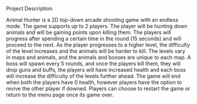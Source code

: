 Project Description 

Animal Hunter is a 2D top-down arcade shooting game with an endless mode. The game supports up to 2 players. The player will be hunting down animals and will be gaining points upon killing them. The players will progress after spending a certain time in the round (15 seconds) and will proceed to the next. As the player progresses to a higher level, the difficulty of the level increases and the animals will be harder to kill. The levels vary in maps and animals, and the animals and bosses are unique to each map. A boss will spawn every 5 rounds, and once the players kill them, they will drop guns and buffs, the players will have increased health and each boss will increase the difficulty of the levels further ahead. The game will end when both the players have 0 health, however players have the option to revive the other player if downed. Players can choose to restart the game or return to the menu page once its game over. 
